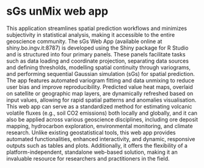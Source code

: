 # sGs unMix web app

This application streamlines spatial prediction workflows and minimizes subjectivity in statistical analysis, making it accessible to the entire geoscience community. The sGs Web App (available online at shiny.bo.ingv.it:8787) is developed using the Shiny package for R Studio and is structured into four primary panels. These panels facilitate tasks such as data loading and coordinate projection, separating data sources and defining thresholds, modelling spatial continuity through variograms, and performing sequential Gaussian simulation (sGs) for spatial prediction. The app features automated variogram fitting and data unmixing to reduce user bias and improve reproducibility. Predicted value heat maps, overlaid on satellite or geographic map layers, are dynamically refreshed based on input values, allowing for rapid spatial patterns and anomalies visualisation. This web app can serve as a standardized method for estimating volcanic volatile fluxes (e.g., soil CO2 emissions) both locally and globally, and it can also be applied across various geoscience disciplines, including ore deposit mapping, hydrocarbon exploration, environmental monitoring, and climate research. Unlike existing geostatistical tools, this web app provides automated functionalities, enhanced interactivity, and dynamic, responsive outputs such as tables and plots. Additionally, it offers the flexibility of a platform-independent, standalone web-based solution, making it an invaluable resource for researchers and practitioners in the field.
